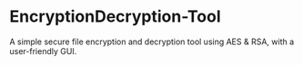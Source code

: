 # EncryptionDecryption-Tool
A simple secure file encryption and decryption tool using AES &amp; RSA, with a user-friendly GUI.
